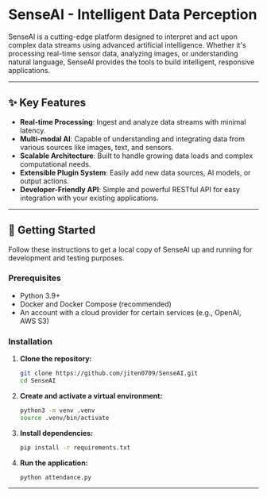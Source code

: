 # SenseAI - Intelligent Data Perception

SenseAI is a cutting-edge platform designed to interpret and act upon complex data streams using advanced artificial intelligence. Whether it's processing real-time sensor data, analyzing images, or understanding natural language, SenseAI provides the tools to build intelligent, responsive applications.

---

## ✨ Key Features

- **Real-time Processing**: Ingest and analyze data streams with minimal latency.
- **Multi-modal AI**: Capable of understanding and integrating data from various sources like images, text, and sensors.
- **Scalable Architecture**: Built to handle growing data loads and complex computational needs.
- **Extensible Plugin System**: Easily add new data sources, AI models, or output actions.
- **Developer-Friendly API**: Simple and powerful RESTful API for easy integration with your existing applications.

---

## 🚀 Getting Started

Follow these instructions to get a local copy of SenseAI up and running for development and testing purposes.

### Prerequisites

- Python 3.9+
- Docker and Docker Compose (recommended)
- An account with a cloud provider for certain services (e.g., OpenAI, AWS S3)

### Installation

1.  **Clone the repository:**

    ```sh
    git clone https://github.com/jiten0709/SenseAI.git
    cd SenseAI
    ```

2.  **Create and activate a virtual environment:**

    ```sh
    python3 -m venv .venv
    source .venv/bin/activate
    ```

3.  **Install dependencies:**

    ```sh
    pip install -r requirements.txt
    ```

4.  **Run the application:**
    ```sh
    python attendance.py
    ```

---
